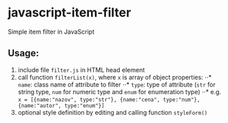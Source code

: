 # javascript-item-filter
Simple item filter in JavaScript

## Usage:
1. include file `filter.js` in HTML head element
2. call function `filterList(x)`, where `x` is array of object properties:
⋅⋅* `name`: class name of attribute to filter
⋅⋅* `type`: type of attribute (`str` for string type, `num` for numeric type and `enum` for enumeration type)
⋅⋅* e.g. `x = [{name:"nazov", type:"str"}, {name:"cena", type:"num"}, {name:"autor", type:"enum"}]`
3. optional style definition by editing and calling function `styleForm()` 
